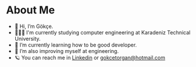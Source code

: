 # About Me

- 🐥 Hi, I’m Gökçe.
- 👩🏼‍💻 I'm currently studying computer engineering at Karadeniz Technical University.
- 📱 I’m currently learning how to be good developer.
- 🧩 I’m also improving myself at engineering.
- 🪐 You can reach me in [Linkedin](https://www.linkedin.com/in/g%C3%B6k%C3%A7enaz-torgan-ab6411249/) or gokcetorgan@hotmail.com


